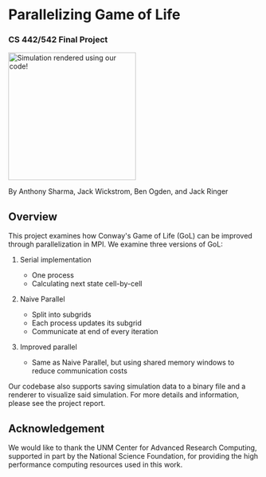 # Parallelizing Game of Life
### CS 442/542 Final Project

<img src="https://github.com/Wubbulue/CS442_Final_Project/blob/main/example_video.gif" title="Simulation rendered using our code!" width="256" height="256" />

By Anthony Sharma, Jack Wickstrom, Ben Ogden, and Jack Ringer

## Overview

This project examines how Conway's Game of Life (GoL) can be improved through parallelization in MPI. We examine three versions of GoL:
1) Serial implementation
   * One process
   * Calculating next state cell-by-cell

3) Naive Parallel
   * Split into subgrids
   * Each process updates its subgrid 
   * Communicate at end of every iteration

3) Improved parallel
   * Same as Naive Parallel, but using shared memory windows to reduce communication costs

Our codebase also supports saving simulation data to a binary file and a renderer to visualize said simulation. For more details and information, please see the project report.

## Acknowledgement

We would like to thank the UNM Center for Advanced Research Computing, supported in part by the National Science Foundation, for providing the high performance computing resources used in this work.
